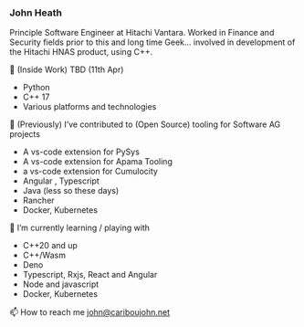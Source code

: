 ### John Heath 

Principle Software Engineer at Hitachi Vantara. Worked in Finance and Security fields prior to this and long time Geek... involved in development of the Hitachi HNAS product, using C++.

🔭 (Inside Work) TBD (11th Apr)

* Python
* C++ 17
* Various platforms and technologies


🔭 (Previously) I’ve contributed to (Open Source) tooling for Software AG projects 

* A vs-code extension for PySys 
* A vs-code extension for Apama Tooling
* a vs-code extension for Cumulocity 
* Angular , Typescript 
* Java (less so these days)
* Rancher
* Docker, Kubernetes


🌱 I’m currently learning / playing with 

* C++20 and up
* C++/Wasm
* Deno
* Typescript, Rxjs, React and Angular
* Node and javascript
* Docker, Kubernetes

📫 How to reach me john@cariboujohn.net


<!--
**CaribouJohn/CaribouJohn** is a ✨ _special_ ✨ repository because its `README.md` (this file) appears on your GitHub profile.

Here are some ideas to get you started:

- 🔭 I’m currently working on ...
- 🌱 I’m currently learning ...
- 👯 I’m looking to collaborate on ...
- 🤔 I’m looking for help with ...
- 💬 Ask me about ...
- 📫 How to reach me: ...
- 😄 Pronouns: ...
- ⚡ Fun fact: ...
-->
